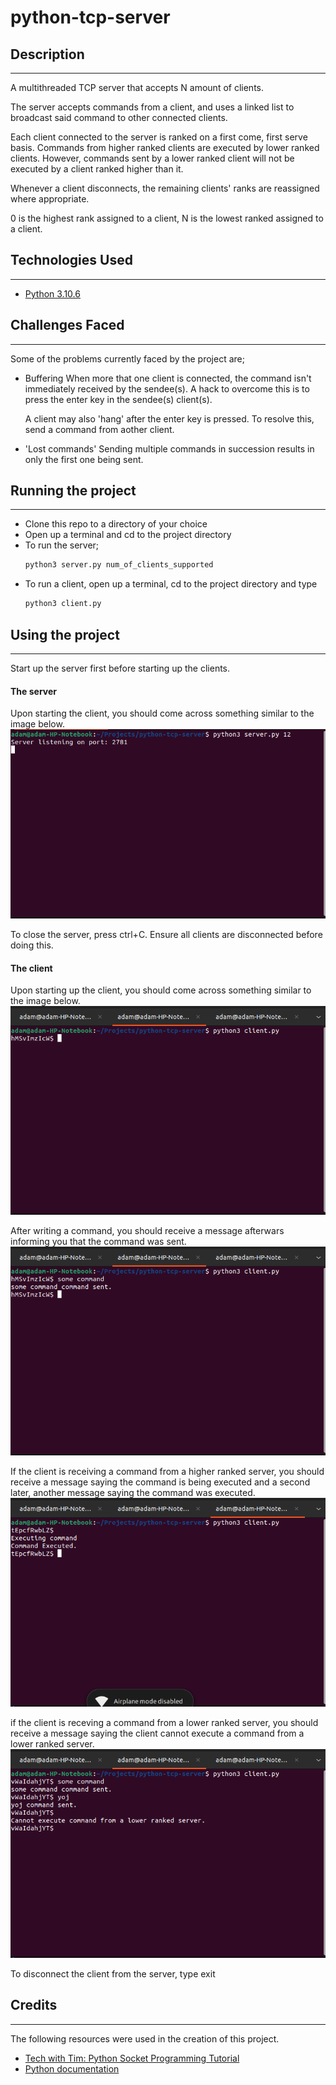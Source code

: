 # python-tcp-server

## Description
----------------
A multithreaded TCP server that accepts N amount of clients.

The server accepts commands from a client, and uses a linked list to broadcast said command to other connected clients.

Each client connected to the server is ranked on a first come, first serve basis. Commands from higher ranked clients are executed by lower ranked clients. However, commands sent by a lower ranked client will not be executed by a client ranked higher than it.

Whenever a client disconnects, the remaining clients' ranks are reassigned where appropriate.

0 is the highest rank assigned to a client, N is the lowest ranked assigned to a client.

## Technologies Used
----------------------
- [Python 3.10.6](https://www.python.org/downloads/)

## Challenges Faced
----------------------
Some of the problems currently faced by the project are;

- Buffering
  When more that one client is connected, the command isn't immediately received by the sendee(s). 
  A hack to overcome this is to press the enter key in the sendee(s) client(s).

  A client may also 'hang' after the enter key is pressed. To resolve this, send a command from aother client.

- 'Lost commands'
  Sending multiple commands in succession results in only the first one being sent.

## Running the project
-----------------------
- Clone this repo to a directory of your choice
- Open up a terminal and cd to the project directory
- To run the server;
  ```bash
  python3 server.py num_of_clients_supported
  ```
- To run a client, open up a terminal, cd to the project directory and type
  ```bash
  python3 client.py
  ```

## Using the project
----------------------
Start up the server first before starting up the clients.

#### The server
Upon starting the client, you should come across something similar to the image below.
![Started up server](./images/server.png)

To close the server, press ctrl+C. Ensure all clients are disconnected before doing this.

#### The client
Upon starting up the client, you should come across something similar to the image below.
![Started up client](./images/client.png)

After writing a command, you should receive a message afterwars informing you that the command was sent.
![Client after sending command](./images/client%20after%20sending%20command.png)

If the client is receiving a command from a higher ranked server, you should receive a message saying the command is being executed and a second later, another message saying the command was executed.
![Client after executing command](./images/client%20after%20executing%20command.png)

if the client is receving a command from a lower ranked server, you should receive a message saying the client cannot execute a command from a lower ranked server.
![Client after receiving command from lower ranked server](./images/client%20after%20receiving%20command%20from%20lower%20ranked%20client.png)

To disconnect the client from the server, type exit

## Credits
--------------
The following resources were used in the creation of this project.
- [Tech with Tim: Python Socket Programming Tutorial](https://www.youtube.com/watch?v=3QiPPX-KeSc)
- [Python documentation](https://docs.python.org/3/)

